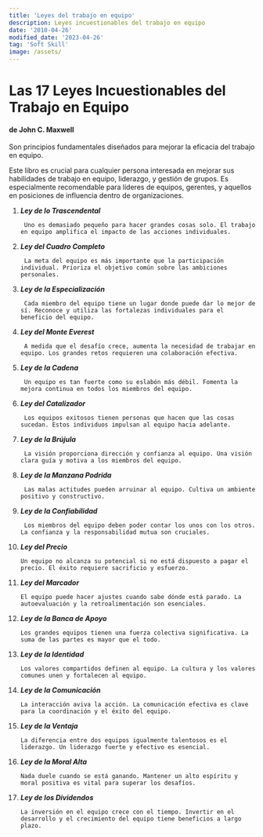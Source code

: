 ```yaml
---
title: 'Leyes del trabajo en equipo'
description: Leyes incuestionables del trabajo en equipo
date: '2010-04-26'
modified_date: '2023-04-26'
tag: 'Soft Skill'
image: /assets/
---
```


# Las 17 Leyes Incuestionables del Trabajo en Equipo

#### de John C. Maxwell 

Son principios fundamentales diseñados para mejorar la eficacia del trabajo en equipo.

Este libro es crucial para cualquier persona interesada en mejorar sus habilidades de trabajo en equipo, liderazgo, y gestión de grupos. Es especialmente recomendable para líderes de equipos, gerentes, y aquellos en posiciones de influencia dentro de organizaciones.

1. ***Ley de lo Trascendental***
    
        Uno es demasiado pequeño para hacer grandes cosas solo. El trabajo en equipo amplifica el impacto de las acciones individuales.

2. ***Ley del Cuadro Completo***
    
        La meta del equipo es más importante que la participación individual. Prioriza el objetivo común sobre las ambiciones personales.

3. ***Ley de la Especialización***
    
        Cada miembro del equipo tiene un lugar donde puede dar lo mejor de sí. Reconoce y utiliza las fortalezas individuales para el beneficio del equipo.

4. ***Ley del Monte Everest***
    
        A medida que el desafío crece, aumenta la necesidad de trabajar en equipo. Los grandes retos requieren una colaboración efectiva.

5. ***Ley de la Cadena***
    
        Un equipo es tan fuerte como su eslabón más débil. Fomenta la mejora continua en todos los miembros del equipo.

6. ***Ley del Catalizador***
    
        Los equipos exitosos tienen personas que hacen que las cosas sucedan. Estos individuos impulsan al equipo hacia adelante.

7. ***Ley de la Brújula***
    
        La visión proporciona dirección y confianza al equipo. Una visión clara guía y motiva a los miembros del equipo.

8. ***Ley de la Manzana Podrida***
    
        Las malas actitudes pueden arruinar al equipo. Cultiva un ambiente positivo y constructivo.

9. ***Ley de la Confiabilidad***
    
        Los miembros del equipo deben poder contar los unos con los otros. La confianza y la responsabilidad mutua son cruciales.

10. ***Ley del Precio***
    
        Un equipo no alcanza su potencial si no está dispuesto a pagar el precio. El éxito requiere sacrificio y esfuerzo.

11. ***Ley del Marcador***
    
        El equipo puede hacer ajustes cuando sabe dónde está parado. La autoevaluación y la retroalimentación son esenciales.

12. ***Ley de la Banca de Apoyo***
    
        Los grandes equipos tienen una fuerza colectiva significativa. La suma de las partes es mayor que el todo.

13. ***Ley de la Identidad***
    
        Los valores compartidos definen al equipo. La cultura y los valores comunes unen y fortalecen al equipo.

14. ***Ley de la Comunicación***
    
        La interacción aviva la acción. La comunicación efectiva es clave para la coordinación y el éxito del equipo.

15. ***Ley de la Ventaja***
    
        La diferencia entre dos equipos igualmente talentosos es el liderazgo. Un liderazgo fuerte y efectivo es esencial.

16. ***Ley de la Moral Alta***
    
        Nada duele cuando se está ganando. Mantener un alto espíritu y moral positiva es vital para superar los desafíos.

17. ***Ley de los Dividendos***
    
        La inversión en el equipo crece con el tiempo. Invertir en el desarrollo y el crecimiento del equipo tiene beneficios a largo plazo.
